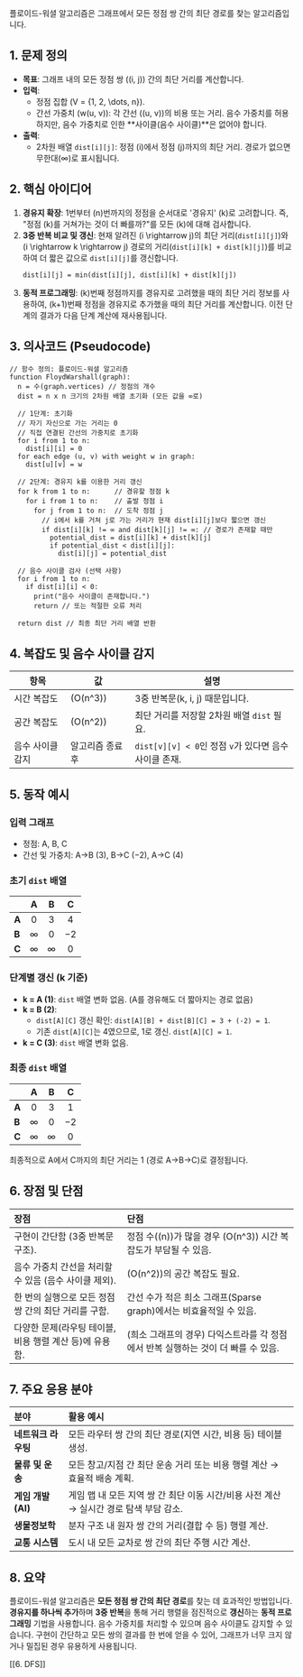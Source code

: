 
플로이드-워셜 알고리즘은 그래프에서 모든 정점 쌍 간의 최단 경로를 찾는 알고리즘입니다.

## 1. 문제 정의

*   **목표**: 그래프 내의 모든 정점 쌍 \((i, j)\) 간의 최단 거리를 계산합니다.
*   **입력**:
    *   정점 집합 \(V = \{1, 2, \dots, n\}\).
    *   간선 가중치 \(w(u, v)\): 각 간선 \((u, v)\)의 비용 또는 거리. 음수 가중치를 허용하지만, 음수 가중치로 인한 **사이클(음수 사이클)**은 없어야 합니다.
*   **출력**:
    *   2차원 배열 `dist[i][j]`: 정점 \(i\)에서 정점 \(j\)까지의 최단 거리. 경로가 없으면 무한대(∞)로 표시됩니다.

## 2. 핵심 아이디어

1.  **경유지 확장**: 1번부터 \(n\)번까지의 정점을 순서대로 '경유지' \(k\)로 고려합니다. 즉, "정점 \(k\)를 거쳐가는 것이 더 빠를까?"를 모든 \(k\)에 대해 검사합니다.
2.  **3중 반복 비교 및 갱신**: 현재 알려진 \(i \rightarrow j\)의 최단 거리(`dist[i][j]`)와 \(i \rightarrow k \rightarrow j\) 경로의 거리(`dist[i][k] + dist[k][j]`)를 비교하여 더 짧은 값으로 `dist[i][j]`를 갱신합니다.
    ```
    dist[i][j] = min(dist[i][j], dist[i][k] + dist[k][j])
    ```
3.  **동적 프로그래밍**: \(k\)번째 정점까지를 경유지로 고려했을 때의 최단 거리 정보를 사용하여, \(k+1\)번째 정점을 경유지로 추가했을 때의 최단 거리를 계산합니다. 이전 단계의 결과가 다음 단계 계산에 재사용됩니다.
## 3. 의사코드 (Pseudocode)

```pseudo
// 함수 정의: 플로이드-워셜 알고리즘
function FloydWarshall(graph):
  n = 수(graph.vertices) // 정점의 개수
  dist = n x n 크기의 2차원 배열 초기화 (모든 값을 ∞로)

  // 1단계: 초기화
  // 자기 자신으로 가는 거리는 0
  // 직접 연결된 간선의 가중치로 초기화
  for i from 1 to n:
    dist[i][i] = 0
  for each edge (u, v) with weight w in graph:
    dist[u][v] = w

  // 2단계: 경유지 k를 이용한 거리 갱신
  for k from 1 to n:      // 경유할 정점 k
    for i from 1 to n:    // 출발 정점 i
      for j from 1 to n:  // 도착 정점 j
        // i에서 k를 거쳐 j로 가는 거리가 현재 dist[i][j]보다 짧으면 갱신
        if dist[i][k] != ∞ and dist[k][j] != ∞: // 경로가 존재할 때만
          potential_dist = dist[i][k] + dist[k][j]
          if potential_dist < dist[i][j]:
            dist[i][j] = potential_dist

  // 음수 사이클 검사 (선택 사항)
  for i from 1 to n:
    if dist[i][i] < 0:
      print("음수 사이클이 존재합니다.")
      return // 또는 적절한 오류 처리

  return dist // 최종 최단 거리 배열 반환
```
## 4. 복잡도 및 음수 사이클 감지
| 항목          | 값                | 설명                                        |
| ------------- | ----------------- | ------------------------------------------- |
| 시간 복잡도   | \(O(n^3)\)        | 3중 반복문(k, i, j) 때문입니다.             |
| 공간 복잡도   | \(O(n^2)\)        | 최단 거리를 저장할 2차원 배열 `dist` 필요. |
| 음수 사이클 감지 | 알고리즘 종료 후 | `dist[v][v] < 0`인 정점 `v`가 있다면 음수 사이클 존재. |

## 5. 동작 예시

### 입력 그래프
*   정점: A, B, C
*   간선 및 가중치: A→B (3), B→C (−2), A→C (4)
### 초기 `dist` 배열

|       | A | B | C  |
| :---- | :-: | :-: | :-: |
| **A** | 0 | 3 | 4  |
| **B** | ∞ | 0 | −2 |
| **C** | ∞ | ∞ | 0  |

### 단계별 갱신 (k 기준)

*   **k = A (1)**: `dist` 배열 변화 없음. (A를 경유해도 더 짧아지는 경로 없음)
*   **k = B (2)**:
    *   `dist[A][C]` 갱신 확인: `dist[A][B] + dist[B][C] = 3 + (-2) = 1`.
    *   기존 `dist[A][C]`는 4였으므로, 1로 갱신. `dist[A][C] = 1`.
*   **k = C (3)**: `dist` 배열 변화 없음.

### 최종 `dist` 배열

|       | A | B | C  |
| :---- | :-: | :-: | :-: |
| **A** | 0 | 3 | 1  |
| **B** | ∞ | 0 | −2 |
| **C** | ∞ | ∞ | 0  |

최종적으로 A에서 C까지의 최단 거리는 1 (경로 A→B→C)로 결정됩니다.
## 6. 장점 및 단점
| 장점                                                 | 단점                                                        |
| :--------------------------------------------------- | :---------------------------------------------------------- |
| 구현이 간단함 (3중 반복문 구조).                     | 정점 수(\(n\))가 많을 경우 \(O(n^3)\) 시간 복잡도가 부담될 수 있음. |
| 음수 가중치 간선을 처리할 수 있음 (음수 사이클 제외).  | \(O(n^2)\)의 공간 복잡도 필요.                                |
| 한 번의 실행으로 모든 정점 쌍 간의 최단 거리를 구함. | 간선 수가 적은 희소 그래프(Sparse graph)에서는 비효율적일 수 있음. |
| 다양한 문제(라우팅 테이블, 비용 행렬 계산 등)에 유용함. | (희소 그래프의 경우) 다익스트라를 각 정점에서 반복 실행하는 것이 더 빠를 수 있음. |
## 7. 주요 응용 분야
| 분야            | 활용 예시                                                              |
| :-------------- | :--------------------------------------------------------------------- |
| **네트워크 라우팅** | 모든 라우터 쌍 간의 최단 경로(지연 시간, 비용 등) 테이블 생성.           |
| **물류 및 운송**  | 모든 창고/지점 간 최단 운송 거리 또는 비용 행렬 계산 → 효율적 배송 계획. |
| **게임 개발 (AI)** | 게임 맵 내 모든 지역 쌍 간 최단 이동 시간/비용 사전 계산 → 실시간 경로 탐색 부담 감소. |
| **생물정보학**    | 분자 구조 내 원자 쌍 간의 거리(결합 수 등) 행렬 계산.                 |
| **교통 시스템**   | 도시 내 모든 교차로 쌍 간의 최단 주행 시간 계산.                       |

## 8. 요약

플로이드-워셜 알고리즘은 **모든 정점 쌍 간의 최단 경로**를 찾는 데 효과적인 방법입니다. **경유지를 하나씩 추가**하며 **3중 반복**을 통해 거리 행렬을 점진적으로 **갱신**하는 **동적 프로그래밍** 기법을 사용합니다. 음수 가중치를 처리할 수 있으며 음수 사이클도 감지할 수 있습니다. 구현이 간단하고 모든 쌍의 결과를 한 번에 얻을 수 있어, 그래프가 너무 크지 않거나 밀집된 경우 유용하게 사용됩니다.

[[6. DFS]]